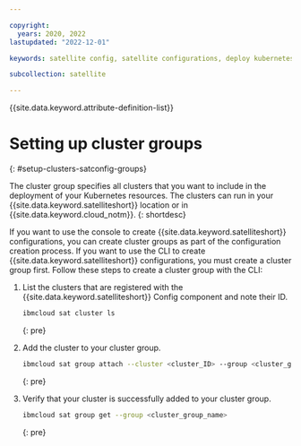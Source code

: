 ```yaml
---

copyright:
  years: 2020, 2022
lastupdated: "2022-12-01"

keywords: satellite config, satellite configurations, deploy kubernetes resources with satellite, satellite deploy apps, satellite subscription, satellite version

subcollection: satellite

---
```


{{site.data.keyword.attribute-definition-list}}

# Setting up cluster groups
{: #setup-clusters-satconfig-groups}

The cluster group specifies all clusters that you want to include in the deployment of your Kubernetes resources. The clusters can run in your {{site.data.keyword.satelliteshort}} location or in {{site.data.keyword.cloud_notm}}.
{: shortdesc}

If you want to use the console to create {{site.data.keyword.satelliteshort}} configurations, you can create cluster groups as part of the configuration creation process. If you want to use the CLI to create {{site.data.keyword.satelliteshort}} configurations, you must create a cluster group first. Follow these steps to create a cluster group with the CLI:

1. List the clusters that are registered with the {{site.data.keyword.satelliteshort}} Config component and note their ID.
    ```sh
    ibmcloud sat cluster ls
    ```
    {: pre}

2. Add the cluster to your cluster group.    
    ```sh
    ibmcloud sat group attach --cluster <cluster_ID> --group <cluster_group_name>
    ```
    {: pre}

3. Verify that your cluster is successfully added to your cluster group.
    ```sh
    ibmcloud sat group get --group <cluster_group_name>
    ```
    {: pre}
